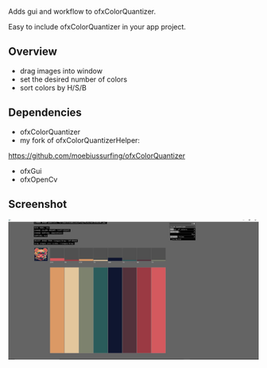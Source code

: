 Adds gui and workflow to ofxColorQuantizer. 

Easy to include ofxColorQuantizer in your app project.

## Overview
* drag images into window
* set the desired number of colors
* sort colors by H/S/B

## Dependencies

- ofxColorQuantizer
- my fork of ofxColorQuantizerHelper:

https://github.com/moebiussurfing/ofxColorQuantizer
- ofxGui
- ofxOpenCv

## Screenshot

![Alt text](/screenshot.JPG?raw=true "MoebiusSurfing")

